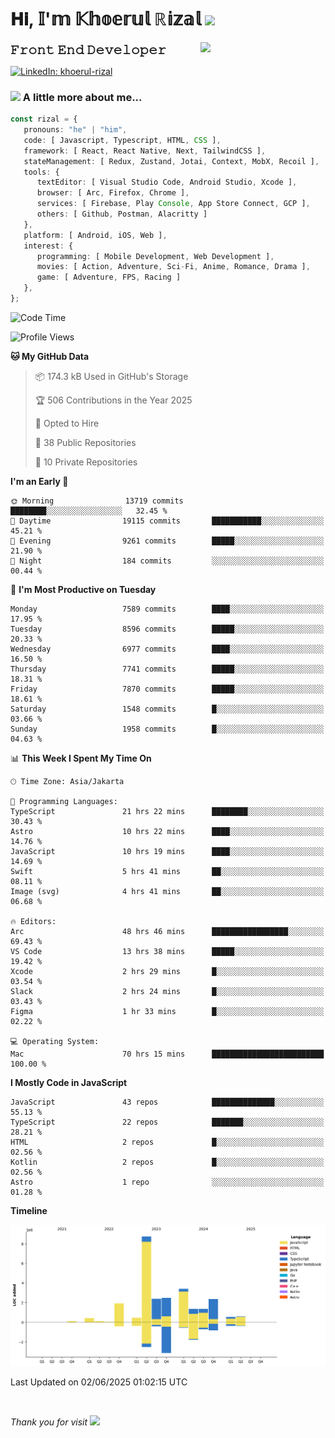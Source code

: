 <h1> 𝐇𝐢, 𝕀'𝕞 𝕂𝕙𝕠𝕖𝕣𝕦𝕝 ℝ𝕚𝕫𝕒𝕝 <img src="https://media.giphy.com/media/mGcNjsfWAjY5AEZNw6/giphy.gif" width="50"></h1>
<img align='right' src="https://media.giphy.com/media/v1.Y2lkPTc5MGI3NjExOWI2ajR2NGJubzBsZHFuaHMwajRrcDNsNXJwOG8yb3F0NjhkNXF4OSZlcD12MV9pbnRlcm5hbF9naWZfYnlfaWQmY3Q9cw/fkZukR450RQ1qnGaq9/giphy.gif" width="200">
<strong style="font-size:20px;">𝙵𝚛𝚘𝚗𝚝 𝙴𝚗𝚍 𝙳𝚎𝚟𝚎𝚕𝚘𝚙𝚎𝚛</strong>
</p></em>

[![LinkedIn: khoerul-rizal](https://img.shields.io/badge/khoerul--rizal-blue?style=flat-square&logo=Linkedin&logoColor=white&link=https://www.linkedin.com/in/khoerul-rizal/)](https://www.linkedin.com/in/khoerul-rizal/)

### <img src="https://media.giphy.com/media/VgCDAzcKvsR6OM0uWg/giphy.gif" width="50"> A little more about me...

```typescript
const rizal = {
   pronouns: "he" | "him",
   code: [ Javascript, Typescript, HTML, CSS ],
   framework: [ React, React Native, Next, TailwindCSS ],
   stateManagement: [ Redux, Zustand, Jotai, Context, MobX, Recoil ],
   tools: {
      textEditor: [ Visual Studio Code, Android Studio, Xcode ],
      browser: [ Arc, Firefox, Chrome ],
      services: [ Firebase, Play Console, App Store Connect, GCP ],
      others: [ Github, Postman, Alacritty ]
   },
   platform: [ Android, iOS, Web ],
   interest: {
      programming: [ Mobile Development, Web Development ],
      movies: [ Action, Adventure, Sci-Fi, Anime, Romance, Drama ],
      game: [ Adventure, FPS, Racing ]
   },
};
```

<!--START_SECTION:waka-->
![Code Time](http://img.shields.io/badge/Code%20Time-2%2C960%20hrs%2057%20mins-blue)

![Profile Views](http://img.shields.io/badge/Profile%20Views-0-blue)

**🐱 My GitHub Data** 

> 📦 174.3 kB Used in GitHub's Storage 
 > 
> 🏆 506 Contributions in the Year 2025
 > 
> 💼 Opted to Hire
 > 
> 📜 38 Public Repositories 
 > 
> 🔑 10 Private Repositories 
 > 
**I'm an Early 🐤** 

```text
🌞 Morning                13719 commits       ████████░░░░░░░░░░░░░░░░░   32.45 % 
🌆 Daytime                19115 commits       ███████████░░░░░░░░░░░░░░   45.21 % 
🌃 Evening                9261 commits        █████░░░░░░░░░░░░░░░░░░░░   21.90 % 
🌙 Night                  184 commits         ░░░░░░░░░░░░░░░░░░░░░░░░░   00.44 % 
```
📅 **I'm Most Productive on Tuesday** 

```text
Monday                   7589 commits        ████░░░░░░░░░░░░░░░░░░░░░   17.95 % 
Tuesday                  8596 commits        █████░░░░░░░░░░░░░░░░░░░░   20.33 % 
Wednesday                6977 commits        ████░░░░░░░░░░░░░░░░░░░░░   16.50 % 
Thursday                 7741 commits        █████░░░░░░░░░░░░░░░░░░░░   18.31 % 
Friday                   7870 commits        █████░░░░░░░░░░░░░░░░░░░░   18.61 % 
Saturday                 1548 commits        █░░░░░░░░░░░░░░░░░░░░░░░░   03.66 % 
Sunday                   1958 commits        █░░░░░░░░░░░░░░░░░░░░░░░░   04.63 % 
```


📊 **This Week I Spent My Time On** 

```text
🕑︎ Time Zone: Asia/Jakarta

💬 Programming Languages: 
TypeScript               21 hrs 22 mins      ████████░░░░░░░░░░░░░░░░░   30.43 % 
Astro                    10 hrs 22 mins      ████░░░░░░░░░░░░░░░░░░░░░   14.76 % 
JavaScript               10 hrs 19 mins      ████░░░░░░░░░░░░░░░░░░░░░   14.69 % 
Swift                    5 hrs 41 mins       ██░░░░░░░░░░░░░░░░░░░░░░░   08.11 % 
Image (svg)              4 hrs 41 mins       ██░░░░░░░░░░░░░░░░░░░░░░░   06.68 % 

🔥 Editors: 
Arc                      48 hrs 46 mins      █████████████████░░░░░░░░   69.43 % 
VS Code                  13 hrs 38 mins      █████░░░░░░░░░░░░░░░░░░░░   19.42 % 
Xcode                    2 hrs 29 mins       █░░░░░░░░░░░░░░░░░░░░░░░░   03.54 % 
Slack                    2 hrs 24 mins       █░░░░░░░░░░░░░░░░░░░░░░░░   03.43 % 
Figma                    1 hr 33 mins        █░░░░░░░░░░░░░░░░░░░░░░░░   02.22 % 

💻 Operating System: 
Mac                      70 hrs 15 mins      █████████████████████████   100.00 % 
```

**I Mostly Code in JavaScript** 

```text
JavaScript               43 repos            ██████████████░░░░░░░░░░░   55.13 % 
TypeScript               22 repos            ███████░░░░░░░░░░░░░░░░░░   28.21 % 
HTML                     2 repos             █░░░░░░░░░░░░░░░░░░░░░░░░   02.56 % 
Kotlin                   2 repos             █░░░░░░░░░░░░░░░░░░░░░░░░   02.56 % 
Astro                    1 repo              ░░░░░░░░░░░░░░░░░░░░░░░░░   01.28 % 
```



**Timeline**

![Lines of Code chart](https://raw.githubusercontent.com/khoerulrizal/khoerulrizal/main/assets/bar_graph.png)


 Last Updated on 02/06/2025 01:02:15 UTC
<!--END_SECTION:waka-->
</details>
<br/>

<em>Thank you for visit</em> <img src="https://media.giphy.com/media/v1.Y2lkPTc5MGI3NjExcHdvNm1qZWtjaGw0ZjdwM3Z3NnY2dHlueTVuODBta2FiY20wM2YybSZlcD12MV9pbnRlcm5hbF9naWZfYnlfaWQmY3Q9cw/tV25tpdKqdFa9x81k2/giphy.gif" width="40">
